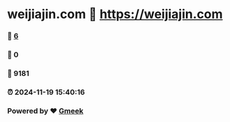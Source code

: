 # weijiajin.com :link: https://weijiajin.com 
### :page_facing_up: [6](https://weijiajin.com/tag.html) 
### :speech_balloon: 0 
### :hibiscus: 9181 
### :alarm_clock: 2024-11-19 15:40:16 
### Powered by :heart: [Gmeek](https://github.com/Meekdai/Gmeek)
